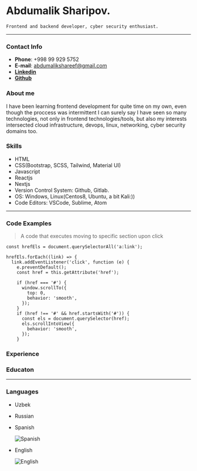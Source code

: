 # Abdumalik Sharipov.

    Frontend and backend developer, cyber security enthusiast.

<hr>

### Contact Info

- **Phone**: +998 99 929 5752
- **E-mail**: abdumalikshareef@gmail.com
- **[Linkedin](https://www.linkedin.com/in/abdulmalik-sharif-76609b46/)**
- **[Github](https://github.com/cyberweb8)**

### About me

I have been learning frontend development for quite time on my own, even though the proccess was intermittent I can surely say I have seen so many technologies, not only in frontend technologies/tools, but also my interests intersected cloud infrastructure, devops, linux, networking, cyber security domains too.

### Skills

- HTML
- CSS(Bootstrap, SCSS, Tailwind, Material UI)
- Javascript
- Reactjs
- Nextjs
- Version Control System: Github, Gitlab.
- OS: Windows, Linux(Centos8, Ubuntu, a bit Kali:))
- Code Editors: VSCode, Sublime, Atom

<hr>



### Code Examples

> A code that executes moving to specific section upon click

```
const hrefEls = document.querySelectorAll('a:link');

hrefEls.forEach((link) => {
  link.addEventListener('click', function (e) {
    e.preventDefault();
    const href = this.getAttribute('href');

    if (href === '#') {
      window.scrollTo({
        top: 0,
        behavior: 'smooth',
      });
    }
    if (href !== '#' && href.startsWith('#')) {
      const els = document.querySelector(href);
      els.scrollIntoView({
        behavior: 'smooth',
      });
    }

```

### Experience

### Educaton

<hr>


### Languages

- Uzbek
- Russian
- Spanish

  ![Spanish](https://res.cloudinary.com/frontendprof/image/upload/v1670500976/duo_ki63j0.png)

- English

  ![English](https://res.cloudinary.com/frontendprof/image/upload/v1670500975/exam_lxawg1.png)
